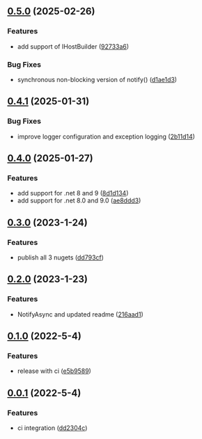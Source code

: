 

<a name="0.5.0"></a>
## [0.5.0](https://www.github.com/honeybadger-io/honeybadger-dotnet/releases/tag/v0.5.0) (2025-02-26)

### Features

* add support of IHostBuilder ([92733a6](https://www.github.com/honeybadger-io/honeybadger-dotnet/commit/92733a6ef8c4da71cd1008e50584e099554bb596))

### Bug Fixes

* synchronous non-blocking version of notify() ([d1ae1d3](https://www.github.com/honeybadger-io/honeybadger-dotnet/commit/d1ae1d3d153dc89e370b32a943241472433c8a87))

<a name="0.4.1"></a>
## [0.4.1](https://www.github.com/honeybadger-io/honeybadger-dotnet/releases/tag/v0.4.1) (2025-01-31)

### Bug Fixes

* improve logger configuration and exception logging ([2b11d14](https://www.github.com/honeybadger-io/honeybadger-dotnet/commit/2b11d14ac8cb1a9f2eb01016d72c2895ef3664a9))

<a name="0.4.0"></a>
## [0.4.0](https://www.github.com/honeybadger-io/honeybadger-dotnet/releases/tag/v0.4.0) (2025-01-27)

### Features

* add support for .net 8 and 9 ([8d1d134](https://www.github.com/honeybadger-io/honeybadger-dotnet/commit/8d1d134b23097b215b02881f7823886e7acca6ae))
* add support for .net 8.0 and 9.0 ([ae8ddd3](https://www.github.com/honeybadger-io/honeybadger-dotnet/commit/ae8ddd3e3e6a919c5acbed622724b91ba0601326))

<a name="0.3.0"></a>
## [0.3.0](https://www.github.com/honeybadger-io/honeybadger-dotnet/releases/tag/v0.3.0) (2023-1-24)

### Features

* publish all 3 nugets ([dd793cf](https://www.github.com/honeybadger-io/honeybadger-dotnet/commit/dd793cfeccec734328d0682b86d3926ccd185f91))

<a name="0.2.0"></a>
## [0.2.0](https://www.github.com/honeybadger-io/honeybadger-dotnet/releases/tag/v0.2.0) (2023-1-23)

### Features

* NotifyAsync and updated readme ([216aad1](https://www.github.com/honeybadger-io/honeybadger-dotnet/commit/216aad140c6683d5aae68e696c2d4196b674f57b))

<a name="0.1.0"></a>
## [0.1.0](https://www.github.com/honeybadger-io/honeybadger-dotnet/releases/tag/v0.1.0) (2022-5-4)

### Features

* release with ci ([e5b9589](https://www.github.com/honeybadger-io/honeybadger-dotnet/commit/e5b9589ed889d5ac7cb7318ce60d24d428f5c60a))

<a name="0.0.1"></a>
## [0.0.1](https://www.github.com/honeybadger-io/honeybadger-dotnet/releases/tag/v0.0.1) (2022-5-4)

### Features

* ci integration ([dd2304c](https://www.github.com/honeybadger-io/honeybadger-dotnet/commit/dd2304cdb8419f0f9378b601040c74b11a8811dd))


